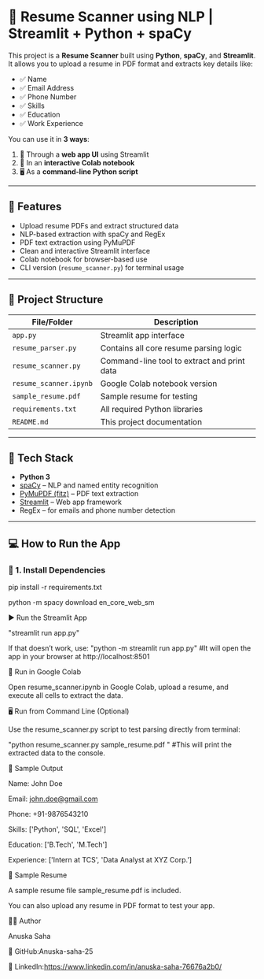 # 📄 Resume Scanner using NLP | Streamlit + Python + spaCy

This project is a **Resume Scanner** built using **Python**, **spaCy**, and **Streamlit**. It allows you to upload a resume in PDF format and extracts key details like:

- ✅ Name
- ✅ Email Address
- ✅ Phone Number
- ✅ Skills
- ✅ Education
- ✅ Work Experience

You can use it in **3 ways**:
1. 📱 Through a **web app UI** using Streamlit  
2. 📓 In an **interactive Colab notebook**  
3. 🖥️ As a **command-line Python script**

---

## 🚀 Features

- Upload resume PDFs and extract structured data
- NLP-based extraction with spaCy and RegEx
- PDF text extraction using PyMuPDF
- Clean and interactive Streamlit interface
- Colab notebook for browser-based use
- CLI version (`resume_scanner.py`) for terminal usage

---

## 📁 Project Structure

| File/Folder           | Description                                  |
|-----------------------|----------------------------------------------|
| `app.py`              | Streamlit app interface                      |
| `resume_parser.py`    | Contains all core resume parsing logic       |
| `resume_scanner.py`   | Command-line tool to extract and print data  |
| `resume_scanner.ipynb`| Google Colab notebook version                |
| `sample_resume.pdf`   | Sample resume for testing                    |
| `requirements.txt`    | All required Python libraries                |
| `README.md`           | This project documentation                   |

---

## 🧠 Tech Stack

- **Python 3**
- [spaCy](https://spacy.io/) – NLP and named entity recognition
- [PyMuPDF (fitz)](https://pymupdf.readthedocs.io/) – PDF text extraction
- [Streamlit](https://streamlit.io/) – Web app framework
- RegEx – for emails and phone number detection

---

## 💻 How to Run the App

### 🔧 1. Install Dependencies

pip install -r requirements.txt

python -m spacy download en_core_web_sm

▶️ Run the Streamlit App

"streamlit run app.py"

If that doesn’t work, use:
"python -m streamlit run app.py" #It will open the app in your browser at http://localhost:8501


🧪 Run in Google Colab

Open resume_scanner.ipynb in Google Colab, upload a resume, and execute all cells to extract the data.


🖥️ Run from Command Line (Optional)

Use the resume_scanner.py script to test parsing directly from terminal:

"python resume_scanner.py sample_resume.pdf " #This will print the extracted data to the console.

📝 Sample Output

Name: John Doe

Email: john.doe@gmail.com

Phone: +91-9876543210

Skills: ['Python', 'SQL', 'Excel']

Education: ['B.Tech', 'M.Tech']

Experience: ['Intern at TCS', 'Data Analyst at XYZ Corp.']


📄 Sample Resume

A sample resume file sample_resume.pdf is included.

You can also upload any resume in PDF format to test your app.

🙋‍♀️ Author

Anuska Saha

📌 GitHub:Anuska-saha-25

🔗 LinkedIn:https://www.linkedin.com/in/anuska-saha-76676a2b0/ 
